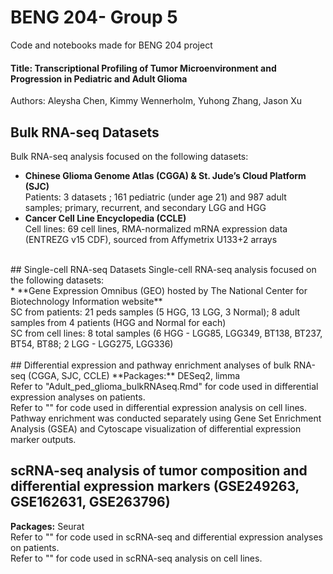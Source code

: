 # BENG 204- Group 5
Code and notebooks made for BENG 204 project <br/>
#### Title: Transcriptional Profiling of Tumor Microenvironment and Progression in Pediatric and Adult Glioma <br/>
Authors: Aleysha Chen, Kimmy Wennerholm, Yuhong Zhang, Jason Xu

## Bulk RNA-seq Datasets
Bulk RNA-seq analysis focused on the following datasets:<br/>
* **Chinese Glioma Genome Atlas (CGGA) & St. Jude’s Cloud Platform (SJC)** <br/>
Patients: 3 datasets ; 161 pediatric (under age 21) and 987 adult samples; primary, recurrent, and secondary LGG and HGG<br/>
* **Cancer Cell Line Encyclopedia (CCLE)** <br/>
Cell lines: 69 cell lines, RMA-normalized mRNA expression data (ENTREZG v15 CDF), sourced from Affymetrix U133+2 arrays<br/>
<br/>
## Single-cell RNA-seq Datasets
Single-cell RNA-seq analysis focused on the following datasets:<br/>
* **Gene Expression Omnibus (GEO) hosted by The National Center for Biotechnology Information website** <br/>
SC from patients: 21 peds samples (5 HGG, 13 LGG, 3 Normal); 8 adult samples from 4 patients (HGG and Normal for each)<br/>
SC from cell lines: 8 total samples (6 HGG - LGG85, LGG349, BT138, BT237, BT54, BT88; 2 LGG - LGG275, LGG336)<br/>
<br/>
## Differential expression and pathway enrichment analyses of bulk RNA-seq (CGGA, SJC, CCLE)
**Packages:** DESeq2, limma <br/>
Refer to "Adult_ped_glioma_bulkRNAseq.Rmd" for code used in differential expression analyses on patients. <br/>
Refer to "" for code used in differential expression analysis on cell lines. <br/>
Pathway enrichment was conducted separately using Gene Set Enrichment Analysis (GSEA) and Cytoscape visualization of differential expression marker outputs.

## scRNA-seq analysis of tumor composition and differential expression markers (GSE249263, GSE162631, GSE263796)
**Packages:** Seurat <br/>
Refer to "" for code used in scRNA-seq and differential expression analyses on patients. <br/>
Refer to "" for code used in scRNA-seq analysis on cell lines. <br/>
